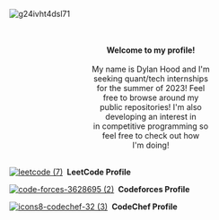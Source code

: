 ![g24ivht4dsl71](https://user-images.githubusercontent.com/66035537/201723733-2c76fc12-e0fe-41e0-b869-377b7bb00149.jpg)

</br>

<div>&ensp;</div>

  <div><center><b>Welcome to my profile!</b></center></div>
  <div>&ensp;</div>
  <div><center>My name is Dylan Hood and I'm</center></div>
  <div><center>seeking quant/tech internships</center></div>
  <div><center>for the summer of 2023! Feel</center></div>
  <div><center>free to browse around my</center></div>
  <div><center>public repositories! I'm also</center></div>
  <div><center>developing an interest in</center></div>
  <div><center>in competitive programming so</center></div>
  <div><center>feel free to check out how</center></div>
  <center>I'm doing!</center>
  <div>&ensp;</div>
  
  [![leetcode (7)](https://user-images.githubusercontent.com/66035537/201956658-4052d2ea-1fb9-40a8-8143-1452fb1007cc.png)](https://leetcode.com/dylanhood/) <b>&nbsp;LeetCode Profile</b>
  
  [![code-forces-3628695 (2)](https://user-images.githubusercontent.com/66035537/201957944-983ea457-9c91-4d39-b15d-90784650d45a.png)](https://codeforces.com/profile/dylandhood/) <b>&nbsp;Codeforces Profile</b>
  
  [![icons8-codechef-32 (3)](https://user-images.githubusercontent.com/66035537/201962092-59ce5a77-84a8-4979-a1c3-075b8cf6f27e.png)](https://codeforces.com/profile/dylandhood/) <b>&nbsp;CodeChef Profile</b>
